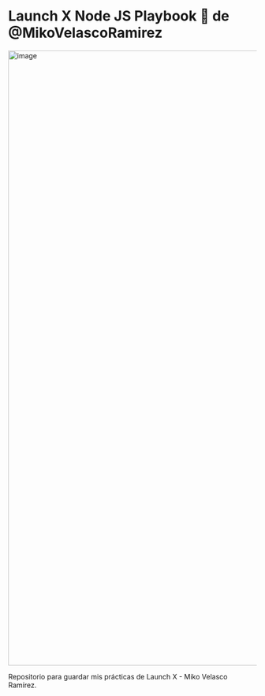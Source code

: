 # Launch X Node JS Playbook 🚀 de @MikoVelascoRamirez

<img width="1247" alt="image" src="https://user-images.githubusercontent.com/17634377/159151704-8949639b-ae5f-405a-a8b8-8d97f3f150cd.png">

Repositorio para guardar mis prácticas de Launch X - Miko Velasco Ramírez.
